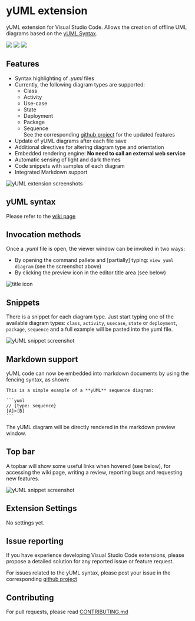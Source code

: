 # yUML extension
yUML extension for Visual Studio Code. Allows the creation of offline UML diagrams based on the [yUML Syntax](http://yuml.me/).

[![](https://vsmarketplacebadge.apphb.com/version/JaimeOlivares.yuml.svg)](https://marketplace.visualstudio.com/items?itemName=JaimeOlivares.yuml)
[![](https://vsmarketplacebadge.apphb.com/installs/JaimeOlivares.yuml.svg)](https://marketplace.visualstudio.com/items?itemName=JaimeOlivares.yuml)
[![](https://vsmarketplacebadge.apphb.com/rating/JaimeOlivares.yuml.svg)](https://marketplace.visualstudio.com/items?itemName=JaimeOlivares.yuml)

## Features
* Syntax highlighting of *.yuml* files
* Currently, the following diagram types are supported: 
  + Class
  + Activity 
  + Use-case
  + State
  + Deployment
  + Package
  + Sequence  
  See the corresponding [github project](https://github.com/jaime-olivares/yuml-diagram) for the updated features
* Update of yUML diagrams after each file save
* Additional directives for altering diagram type and orientation
* Embedded rendering engine: **No need to call an external web service**
* Automatic sensing of light and dark themes
* Code snippets with samples of each diagram
* Integrated Markdown support

![yUML extension screenshots](images/vscode-yuml.gif)

## yUML syntax
Please refer to the [wiki page](https://github.com/jaime-olivares/yuml-diagram/wiki)

## Invocation methods
Once a *.yuml* file is open, the viewer window can be invoked in two ways:
* By opening the command pallete and [partially] typing: `view yuml diagram` (see the screenshot above)
* By clicking the preview icon in the editor title area (see below)

![title icon](images/title_icon.png)

## Snippets
There is a snippet for each diagram type. Just start typing one of the available diagram types: 
`class`, `activity`, `usecase`, `state` or `deployment`, `package`, `sequence` 
and a full example will be pasted into the yuml file.

![yUML snippet screenshot](images/snippet.png)

## Markdown support
yUML code can now be embedded into markdown documents by using the fencing syntax, as shown:

    This is a simple example of a **yUML** sequence diagram: 
    
    ```yuml
    // {type: sequence}
    [A]>[B]
    ```
The yUML diagram will be directly rendered in the markdown preview window.

## Top bar
A topbar will show some useful links when hovered (see below),
for accessing the wiki page, writing a review, reporting bugs and requesting new features.

![yUML snippet screenshot](images/top_bar.png)

## Extension Settings
No settings yet.

## Issue reporting
If you have experience developing Visual Studio Code extensions, please propose a detailed solution for any reported issue or feature request.

For issues related to the yUML syntax, please post your issue in the corresponding [github project](https://github.com/jaime-olivares/yuml-diagram/issues)

## Contributing
For pull requests, please read [CONTRIBUTING.md](https://github.com/jaime-olivares/vscode-yuml/blob/master/CONTRIBUTING.md)
